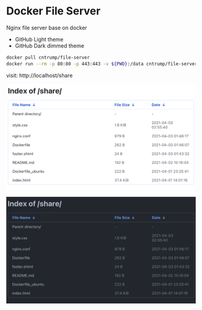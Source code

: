 # Docker File Server

Nginx file server base on docker

- GitHub Light theme
- GitHub Dark dimmed theme

```zsh
docker pull cntrump/file-server
docker run --rm -p 80:80 -p 443:443 -v ${PWD}:/data cntrump/file-server
```

visit: http://localhost/share

![](snapshot/light.png)

![](snapshot/dark.png)
